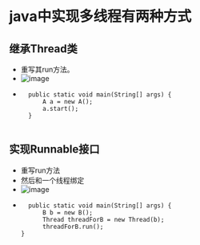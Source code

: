 # java中实现多线程有两种方式

## 继承Thread类
* 重写其run方法。
* ![image](https://user-images.githubusercontent.com/32256068/112435044-31c09600-8d7f-11eb-9b83-b55895e0adf5.png)
* ```
	public static void main(String[] args) {
		A a = new A();
		a.start();
	}


## 实现Runnable接口
* 重写run方法
* 然后和一个线程绑定
* ![image](https://user-images.githubusercontent.com/32256068/112435848-3b96c900-8d80-11eb-8376-ab55daf5e39f.png)
* ```
	public static void main(String[] args) {
		B b = new B();
		Thread threadForB = new Thread(b);
		threadForB.run();
  }

